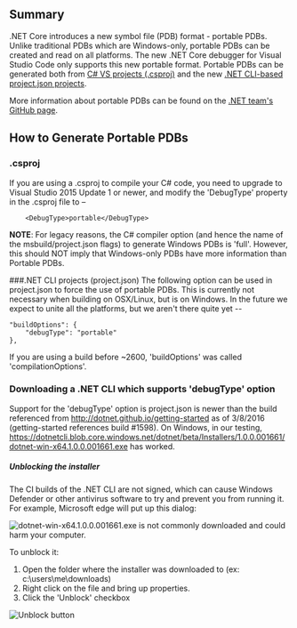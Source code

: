 ## Summary
.NET Core introduces a new symbol file (PDB) format - portable PDBs. Unlike traditional PDBs which are Windows-only, portable PDBs can be created and read on all platforms. The new .NET Core debugger for Visual Studio Code only supports this new portable format. Portable PDBs can be generated both from [C# VS projects (.csproj)](#csproj) and the new [.NET CLI-based project.json projects](#net-cli-projects-projectjson).

More information about portable PDBs can be found on the [.NET team's GitHub page](https://github.com/dotnet/core/blob/master/Documentation/diagnostics/portable_pdb.md).

## How to Generate Portable PDBs
### .csproj
If you are using a .csproj to compile your C# code, you need to upgrade to Visual Studio 2015 Update 1 or newer, and modify the 'DebugType' property in the .csproj file to –

        <DebugType>portable</DebugType>

**NOTE**: For legacy reasons, the C# compiler option (and hence the name of the msbuild/project.json flags) to generate Windows PDBs is 'full'. However, this should NOT imply that Windows-only PDBs have more information than Portable PDBs. 

###.NET CLI projects (project.json)
The following option can be used in project.json to force the use of portable PDBs. This is currently not necessary when building on OSX/Linux, but is on Windows. In the future we expect to unite all the platforms, but we aren't there quite yet --

    "buildOptions": {
        "debugType": "portable"
    },

If you are using a build before ~2600, 'buildOptions' was called 'compilationOptions'.

### Downloading a .NET CLI which supports 'debugType' option
Support for the 'debugType' option is project.json is newer than the build referenced from http://dotnet.github.io/getting-started as of 3/8/2016 (getting-started references build #1598). On Windows, in our testing, https://dotnetcli.blob.core.windows.net/dotnet/beta/Installers/1.0.0.001661/dotnet-win-x64.1.0.0.001661.exe has worked.

##### Unblocking the installer
The CI builds of the .NET CLI are not signed, which can cause Windows Defender or other antivirus software to try and prevent you from running it. For example, Microsoft edge will put up this dialog:

![dotnet-win-x64.1.0.0.001661.exe is not commonly downloaded and could harm your computer.](https://raw.githubusercontent.com/wiki/OmniSharp/omnisharp-vscode/images/edge-blocks-installer.jpg)

To unblock it:

1. Open the folder where the installer was downloaded to (ex: c:\users\me\downloads)
2. Right click on the file and bring up properties.
3. Click the 'Unblock' checkbox

![Unblock button](https://raw.githubusercontent.com/wiki/OmniSharp/omnisharp-vscode/images/unblock-windows-program.jpg)
